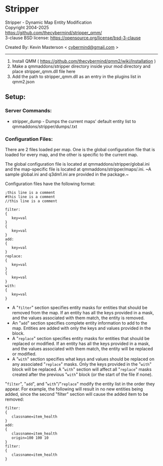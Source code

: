 # Stripper  
Stripper - Dynamic Map Entity Modification  
Copyright 2004-2025  
https://github.com/thecybermind/stripper_qmm/  
3-clause BSD license: https://opensource.org/license/bsd-3-clause  

Created By: Kevin Masterson < cybermind@gmail.com >

---

1. Install QMM ( https://github.com/thecybermind/qmm2/wiki/Installation )
2. Make a qmmaddons/stripper directory inside your mod directory and place stripper_qmm.dll file here
3. Add the path to stripper_qmm.dll as an entry in the plugins list in qmm2.json

## Setup:
### Server Commands:
* stripper_dump - Dumps the current maps' default entity list to qmmaddons/stripper/dumps/<mapname>.txt

### Configuration Files:
There are 2 files loaded per map. One is the global configuration file that is loaded for every map, and the other is specific to the current map.

The global configuration file is located at qmmaddons/stripper/global.ini and the map-specific file is located at qmmaddons/stripper/maps/<mapname>.ini. ~A sample global.ini and q3dm1.ini are provided in the package.~

Configuration files have the following format:

    ;this line is a comment
    #this line is a comment
    //this line is a comment
    
    filter:
    {
       key=val
    }
    {
       key=val
    }
    add:
    {
       key=val
    }
    replace:
    {
       key=val
    }
    {
       key=val
    }
    with:
    {
       key=val
    }
    
- A "`filter`" section specifies entity masks for entities that should be removed from the map. If an entity has all the keys provided in a mask, and the values associated with them match, the entity is removed.
- An "`add`" section specifies complete entity information to add to the map. Entities are added with only the keys and values provided in the block.
- A "`replace`" section specifies entity masks for entities that should be replaced or modified. If an entity has all the keys provided in a mask, and the values associated with them match, the entity will be replaced or modified.
- A "`with`" section specifies what keys and values should be replaced on any associated "`replace`" masks. Only the keys provided in the "`with`" block will be replaced. A "`with`" section will affect all "`replace`" masks created after the previous "`with`" block (or the start of the file if none).

"`filter`", "`add`", and "`with`"/"`replace`" modify the entity list in the order they appear. For example, the following will result in no new entities being added, since the second "filter" section will cause the added item to be removed:

    filter:
    {
       classname=item_health
    }
    add:
    {
       classname=item_health
       origin=100 100 10
    }
    filter:
    {
       classname=item_health
    }
